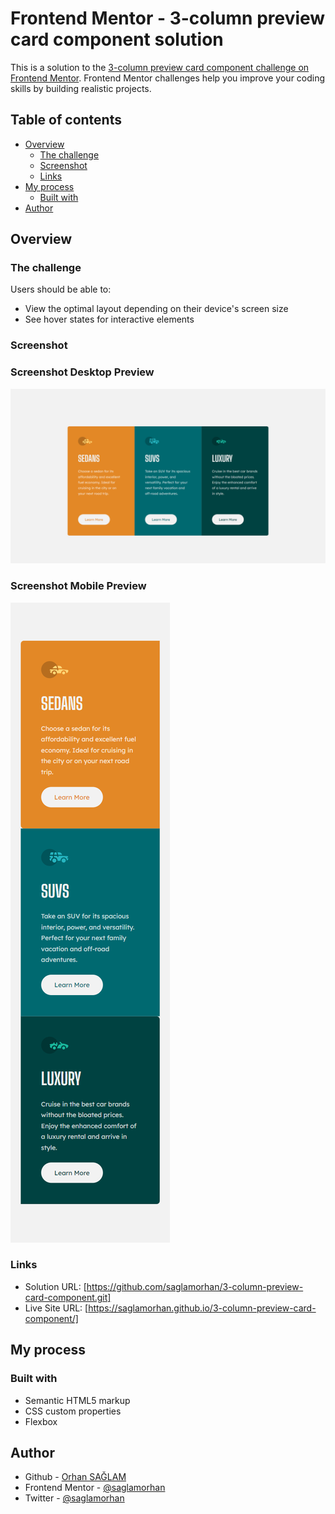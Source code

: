 # Frontend Mentor - 3-column preview card component solution

This is a solution to the [3-column preview card component challenge on Frontend Mentor](https://www.frontendmentor.io/challenges/3column-preview-card-component-pH92eAR2-). Frontend Mentor challenges help you improve your coding skills by building realistic projects.

## Table of contents

- [Overview](#overview)
  - [The challenge](#the-challenge)
  - [Screenshot](#screenshot)
  - [Links](#links)
- [My process](#my-process)
  - [Built with](#built-with)
- [Author](#author)

## Overview

### The challenge

Users should be able to:

- View the optimal layout depending on their device's screen size
- See hover states for interactive elements

### Screenshot

### Screenshot Desktop Preview

![](<screenshot/desktop-preview (1440x800).png>)

### Screenshot Mobile Preview

![](<screenshot/mobile-preview (375x1502).png>)

### Links

- Solution URL: [https://github.com/saglamorhan/3-column-preview-card-component.git]
- Live Site URL: [https://saglamorhan.github.io/3-column-preview-card-component/]

## My process

### Built with

- Semantic HTML5 markup
- CSS custom properties
- Flexbox

## Author

- Github - [Orhan SAĞLAM](https://github.com/saglamorhan)
- Frontend Mentor - [@saglamorhan](https://www.frontendmentor.io/profile/saglamorhan)
- Twitter - [@saglamorhan](https://www.twitter.com/saglamorhan)
